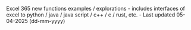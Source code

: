 Excel 365 new functions examples / explorations - includes interfaces of excel to python / java / java script / c++ / c / rust, etc. - Last updated 05-04-2025 (dd-mm-yyyy) 
